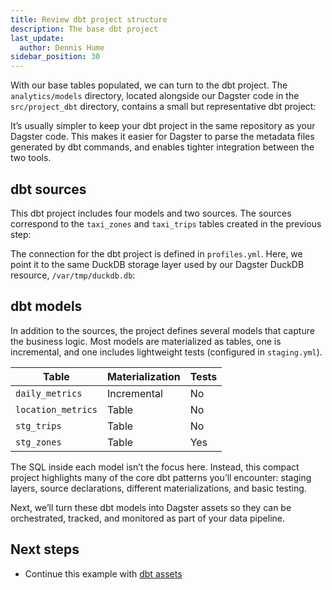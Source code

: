 ```yaml
---
title: Review dbt project structure
description: The base dbt project
last_update:
  author: Dennis Hume
sidebar_position: 30
---
```


With our base tables populated, we can turn to the dbt project. The `analytics/models` directory, located alongside our Dagster code in the `src/project_dbt` directory, contains a small but representative dbt project:

<CliInvocationExample path="docs_projects/project_dbt/tree/dbt_project.txt" />

It’s usually simpler to keep your dbt project in the same repository as your Dagster code. This makes it easier for Dagster to parse the metadata files generated by dbt commands, and enables tighter integration between the two tools.

## dbt sources

This dbt project includes four models and two sources. The sources correspond to the `taxi_zones` and `taxi_trips` tables created in the previous step:

<CodeExample
  path="docs_projects/project_dbt/src/project_dbt/analytics/models/sources/raw_taxis.yml"
  language="yaml"
  title="src/project_dbt/analytics/models/sources/raw_taxis.yml"
/>

The connection for the dbt project is defined in `profiles.yml`. Here, we point it to the same DuckDB storage layer used by our Dagster DuckDB resource, `/var/tmp/duckdb.db`:

<CodeExample
  path="docs_projects/project_dbt/src/project_dbt/analytics/profiles.yml"
  language="yaml"
  title="src/project_dbt/analytics/profiles.yml"
/>

## dbt models

In addition to the sources, the project defines several models that capture the business logic. Most models are materialized as tables, one is incremental, and one includes lightweight tests (configured in `staging.yml`).

| Table              | Materialization | Tests |
| ------------------ | --------------- | ----- |
| `daily_metrics`    | Incremental     | No    |
| `location_metrics` | Table           | No    |
| `stg_trips`        | Table           | No    |
| `stg_zones`        | Table           | Yes   |

The SQL inside each model isn’t the focus here. Instead, this compact project highlights many of the core dbt patterns you’ll encounter: staging layers, source declarations, different materializations, and basic testing.

Next, we’ll turn these dbt models into Dagster assets so they can be orchestrated, tracked, and monitored as part of your data pipeline.

## Next steps

- Continue this example with [dbt assets](/examples/full-pipelines/dbt/dbt-assets)
